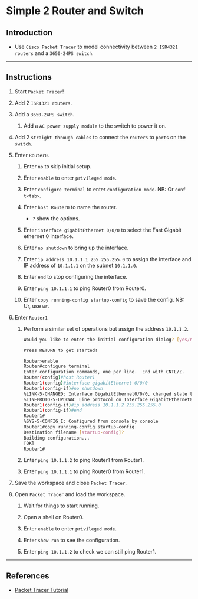 # Simple 2 Router and Switch

## Introduction

* Use `Cisco Packet Tracer` to model connectivity between `2 ISR4321 routers` and a `3650-24PS switch`.

---

## Instructions

1. Start `Packet Tracer`!

2. Add 2 `ISR4321 routers`.

3. Add a `3650-24PS switch`.

    1. Add a `AC power supply module` to the switch to power it on.

4. Add 2 `straight through cables` to connect the `routers` to `ports` on the `switch`.

5. Enter `Router0`. 

    1. Enter `no` to skip initial setup.

    2. Enter `enable` to enter `privileged mode`.

    3. Enter `configure terminal` to enter `configuration mode`. NB: Or `conf t<tab>`.

    4. Enter `host Router0` to name the router.

        * `?` show the options.
    
    5. Enter `interface gigabitEthernet 0/0/0` to select the Fast Gigabit ethernet 0 interface.

    6. Enter `no shutdown` to bring up the interface.

    7. Enter `ip address 10.1.1.1 255.255.255.0` to assign the interface and IP address of `10.1.1.1` on the subnet `10.1.1.0`.

    8. Enter `end` to stop configuring the interface.

    9. Enter `ping 10.1.1.1` to ping Router0 from Router0.

    10. Enter `copy running-config startup-config` to save the config. NB: Ur, use `wr`.

6. Enter `Router1`

    1. Perform a similar set of operations but assign the address `10.1.1.2`.

        ```bash
        Would you like to enter the initial configuration dialog? [yes/no]: no

        Press RETURN to get started!

        Router>enable
        Router#configure terminal
        Enter configuration commands, one per line.  End with CNTL/Z.
        Router(config)#host Router1
        Router1(config)#interface gigabitEthernet 0/0/0
        Router1(config-if)#no shutdown 
        %LINK-5-CHANGED: Interface GigabitEthernet0/0/0, changed state to up
        %LINEPROTO-5-UPDOWN: Line protocol on Interface GigabitEthernet0/0/0, changed state to up
        Router1(config-if)#ip address 10.1.1.2 255.255.255.0
        Router1(config-if)#end
        Router1#
        %SYS-5-CONFIG_I: Configured from console by console
        Router1#copy running-config startup-config 
        Destination filename [startup-config]? 
        Building configuration...
        [OK]
        Router1#        
        ```

    2. Enter `ping 10.1.1.2` to ping Router1 from Router1.

    3. Enter `ping 10.1.1.1` to ping Router0 from Router1.

7. Save the workspace and close `Packet Tracer`.

8. Open `Packet Tracer` and load the workspace. 

    1. Wait for things to start running.

    2. Open a shell on Router0.

    3. Enter `enable` to enter `privileged mode`.

    4. Enter `show run` to see the configuration.

    5. Enter `ping 10.1.1.2` to check we can still ping Router1.

---

## References

* [Packet Tracer Tutorial](https://www.youtube.com/watch?v=fnQB6cN3UWo)